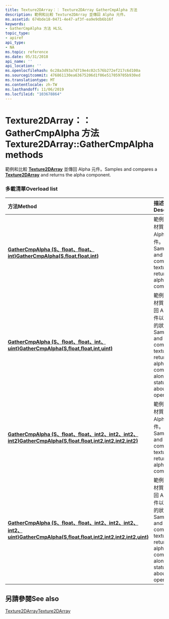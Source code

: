 ```yaml
---
title: Texture2DArray：： Texture2DArray GatherCmpAlpha 方法
description: 範例和比較 Texture2DArray 並傳回 Alpha 元件。
ms.assetid: 674bde18-0471-4e47-af3f-ea9e9db6b16f
keywords:
- GatherCmpAlpha 方法 HLSL
topic_type:
- apiref
api_type:
- NA
ms.topic: reference
ms.date: 05/31/2018
api_name: ''
api_location: ''
ms.openlocfilehash: 6c28a3d93a7d719e4c02c576b272ef217c6d100a
ms.sourcegitcommit: 476861130ea63675206d1f06e517059705b930ed
ms.translationtype: MT
ms.contentlocale: zh-TW
ms.lasthandoff: 11/06/2019
ms.locfileid: "103678864"
---
```

# <a name="texture2darraygathercmpalpha-methods"></a><span data-ttu-id="33f99-104">Texture2DArray：： GatherCmpAlpha 方法</span><span class="sxs-lookup"><span data-stu-id="33f99-104">Texture2DArray::GatherCmpAlpha methods</span></span>

<span data-ttu-id="33f99-105">範例和比較 [**Texture2DArray**](sm5-object-texture2darray.md) 並傳回 Alpha 元件。</span><span class="sxs-lookup"><span data-stu-id="33f99-105">Samples and compares a [**Texture2DArray**](sm5-object-texture2darray.md) and returns the alpha component.</span></span>

### <a name="overload-list"></a><span data-ttu-id="33f99-106">多載清單</span><span class="sxs-lookup"><span data-stu-id="33f99-106">Overload list</span></span>



| <span data-ttu-id="33f99-107">方法</span><span class="sxs-lookup"><span data-stu-id="33f99-107">Method</span></span>                                                                                                                       | <span data-ttu-id="33f99-108">描述</span><span class="sxs-lookup"><span data-stu-id="33f99-108">Description</span></span>                                                                                                      |
|:-----------------------------------------------------------------------------------------------------------------------------|:-----------------------------------------------------------------------------------------------------------------|
| [<span data-ttu-id="33f99-109">**GatherCmpAlpha (S、float、float、int)**</span><span class="sxs-lookup"><span data-stu-id="33f99-109">**GatherCmpAlpha(S,float,float,int)**</span></span>](sm5-object-texture2darray-gathercmpalpha.md)                                        | <span data-ttu-id="33f99-110">範例和比較材質並傳回 Alpha 元件。</span><span class="sxs-lookup"><span data-stu-id="33f99-110">Samples and compares a texture and returns the alpha component.</span></span><br/>                                       |
| [<span data-ttu-id="33f99-111">**GatherCmpAlpha (S、float、float、int、uint)**</span><span class="sxs-lookup"><span data-stu-id="33f99-111">**GatherCmpAlpha(S,float,float,int,uint)**</span></span>](t2darray-gathercmpalpha-s-float-float-int-uint-.md)                            | <span data-ttu-id="33f99-112">範例並比較材質，並傳回 Alpha 元件以及作業的狀態。</span><span class="sxs-lookup"><span data-stu-id="33f99-112">Samples and compares a texture and returns the alpha component along with status about the operation.</span></span><br/> |
| [<span data-ttu-id="33f99-113">**GatherCmpAlpha (S、float、float、int2、int2、int2、int2)**</span><span class="sxs-lookup"><span data-stu-id="33f99-113">**GatherCmpAlpha(S,float,float,int2,int2,int2,int2)**</span></span>](sm5-object-texture2darray-gathercmpalpha.md)                        | <span data-ttu-id="33f99-114">範例和比較材質並傳回 Alpha 元件。</span><span class="sxs-lookup"><span data-stu-id="33f99-114">Samples and compares a texture and returns the alpha component.</span></span><br/>                                       |
| [<span data-ttu-id="33f99-115">**GatherCmpAlpha (S、float、float、int2、int2、int2、int2、uint)**</span><span class="sxs-lookup"><span data-stu-id="33f99-115">**GatherCmpAlpha(S,float,float,int2,int2,int2,int2,uint)**</span></span>](t2d-gathercmpalpha-s-float-float-int2-int2-int2-int2-uint-.md) | <span data-ttu-id="33f99-116">範例並比較材質，並傳回 Alpha 元件以及作業的狀態。</span><span class="sxs-lookup"><span data-stu-id="33f99-116">Samples and compares a texture and returns the alpha component along with status about the operation.</span></span><br/> |



## <a name="see-also"></a><span data-ttu-id="33f99-117">另請參閱</span><span class="sxs-lookup"><span data-stu-id="33f99-117">See also</span></span>

<dl> <dt>

[<span data-ttu-id="33f99-118">Texture2DArray</span><span class="sxs-lookup"><span data-stu-id="33f99-118">Texture2DArray</span></span>](sm5-object-texture2darray.md)
</dt> </dl>

 

 





